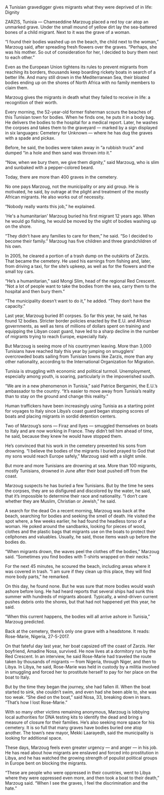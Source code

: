 A Tunisian gravedigger gives migrants what they were deprived of in life: Dignity

ZARZIS, Tunisia — Chamseddine Marzoug placed a red toy car atop an unmarked grave. Under the small mound of yellow dirt lay the sea-battered bones of a child migrant. Next to it was the grave of a woman.

“I found their bodies washed up on the beach, the child next to the woman,” Marzoug said, after spreading fresh flowers over the graves. “Perhaps, she was his mother. So out of consideration for her, I decided to bury them next to each other.”

Even as the European Union tightens its rules to prevent migrants from reaching its borders, thousands keep boarding rickety boats in search of a better life. And many still drown in the Mediterranean Sea, their bloated bodies ending up on the shores of North Africa with no family members to claim them.

Marzoug gives the migrants in death what they failed to receive in life: a recognition of their worth.

Every morning, the 52-year-old former fisherman scours the beaches of this Tunisian town for bodies. When he finds one, he puts it in a body bag. He delivers the bodies to the hospital for a medical report. Later, he washes the corpses and takes them to the graveyard — marked by a sign displayed in six languages: Cemetery for Unknown — where he has dug the graves with a spade and pickax.

Before, he said, the bodies were taken away in “a rubbish truck” and dumped “in a hole and then sand was thrown into it.”

“Now, when we bury them, we give them dignity,” said Marzoug, who is slim and sunbaked with a pepper-colored beard.

Today, there are more than 400 graves in the cemetery.

No one pays Marzoug, not the municipality or any aid group. He is motivated, he said, by outrage at the plight and treatment of the mostly African migrants. He also works out of necessity.

“Nobody really wants this job,” he explained.

'He's a humanitarian'
Marzoug buried his first migrant 12 years ago. When he would go fishing, he would be moved by the sight of bodies washing up on the shore.

“They didn’t have any families to care for them,” he said. “So I decided to become their family.” Marzoug has five children and three grandchildren of his own.

In 2005, he cleared a portion of a trash dump on the outskirts of Zarzis. That became the cemetery. He used his earnings from fishing and, later, from driving a taxi, for the site’s upkeep, as well as for the flowers and the small toy cars.

“He’s a humanitarian,” said Mongi Slim, head of the regional Red Crescent. “Not a lot of people want to take the bodies from the sea, carry them to the hospital and then bury them.”

“The municipality doesn’t want to do it,” he added. “They don’t have the capacity.”

Last year, Marzoug buried 81 corpses. So far this year, he said, he has found 12 bodies. Stricter border policies enacted by the E.U. and African governments, as well as tens of millions of dollars spent on training and equipping the Libyan coast guard, have led to a sharp decline in the number of migrants trying to reach Europe, especially Italy.

But Marzoug is seeing more of his countrymen leaving. More than 3,000 Tunisians have reached Italy this year by jumping on smugglers’ overcrowded boats sailing from Tunisian towns like Zarzis, more than any other nationality, according to the International Organization for Migration.

Tunisia is struggling with economic and political turmoil. Unemployment, especially among youth, is soaring, particularly in the impoverished south.

“We are in a new phenomenon in Tunisia,” said Patrice Bergamini, the E.U.’s ambassador to the country. “It’s easier to move away from Tunisia’s reality than to stay on the ground and change this reality.”

Human traffickers have been increasingly using Tunisia as a starting point for voyages to Italy since Libya’s coast guard began stopping scores of boats and placing migrants in sordid detention centers.

Two of Marzoug’s sons — Firaz and Ilyes — smuggled themselves on boats to Italy and are now working in France. They didn’t tell him ahead of time, he said, because they knew he would have stopped them.

He’s convinced that his work in the cemetery prevented his sons from drowning. “I believe the bodies of the migrants I buried prayed to God that my sons would reach Europe safely,” Marzoug said with a slight smile.

But more and more Tunisians are drowning at sea. More than 100 migrants, mostly Tunisians, drowned in June after their boat pushed off from the coast.

Marzoug suspects he has buried a few Tunisians. But by the time he sees the corpses, they are so disfigured and discolored by the water, he said, that it’s impossible to determine their race and nationality. “I don’t care whether they are Muslim, Christian or Jewish,” he said.

A search for the dead
On a recent morning, Marzoug was back at the beach, searching for bodies and seeking the smell of death. He visited the spot where, a few weeks earlier, he had found the headless torso of a woman. He poked around the sandbanks, looking for pieces of wood, clothes and the plastic bags that migrants use on the boats to protect their cellphones and valuables. Usually, he said, those items wash up before the bodies do.

“When migrants drown, the waves peel the clothes off the bodies,” Marzoug said. “Sometimes you find bodies with
T-shirts wrapped on their necks.”

For the next 45 minutes, he scoured the beach, including ­areas where it was covered in trash. “I am sure if they clean up this place, they will find more body parts,” he remarked.

On this day, he found none. But he was sure that more bodies would wash ashore before long. He had heard reports that several ships had sunk this summer with hundreds of migrants aboard. Typically, a wind-driven current pushes debris onto the shores, but that had not happened yet this year, he said.

“When this current happens, the bodies will all arrive ashore in Tunisia,” Marzoug predicted.

Back at the cemetery, there’s only one grave with a headstone. It reads: Rose-Marie, Nigeria, 27-5-2017.

On that fateful day last year, her boat capsized off the coast of Zarzis. Her boyfriend, Amadine Nosa, survived. He now lives at a dormitory run by the Red Crescent. In an interview, he said Rose-Marie had traveled the route taken by thousands of migrants — from Nigeria, through Niger, and then to Libya. In Libya, he said, Rose-Marie was held in custody by a militia involved in smuggling and forced her to prostitute herself to pay for her place on the boat to Italy.

But by the time they began the journey, she had fallen ill. When the boat started to sink, she couldn’t swim, and even had she been able to, she was too weak. “She died on the boat,” said Nosa, 33, breaking down in tears. “That’s how I lost Rose-Marie.”

With so many other victims remaining anonymous, Marzoug is lobbying local authorities for DNA testing kits to identify the dead and bring a measure of closure for their families. He’s also seeking more space for his cemetery. It is so full that many graves have bodies buried one atop another. The town’s new mayor, Mekki Laarayedh, said the municipality is looking for additional space.

These days, Marzoug feels even greater urgency — and anger — in his job. He has read about how migrants are enslaved and forced into prostitution in Libya, and he has watched the growing strength of populist political groups in Europe bent on blocking the migrants.

“These are people who were oppressed in their countries, went to Libya where they were oppressed even more, and then took a boat to their death,” Marzoug said. “When I see the graves, I feel the discrimination and the hate.”
